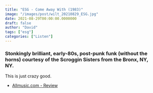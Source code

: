 ```yaml
---
title: "ESG - Come Away With (1983)"
image: "/images/post/wilt_20210829_ESG.jpg"
date: 2021-08-29T00:00:00.0000000
draft: false
author: "David"
tags: ["esg"]
categories: ["Listen"]
---
```

### Stonkingly brilliant, early-80s, post-punk funk (without the horns) courtesy of the Scroggin Sisters from the Bronx, NY, NY.

 This is just crazy good. 

-  [Allmusic.com - Review](https://www.allmusic.com/album/come-away-with-esg-mw0000771693)